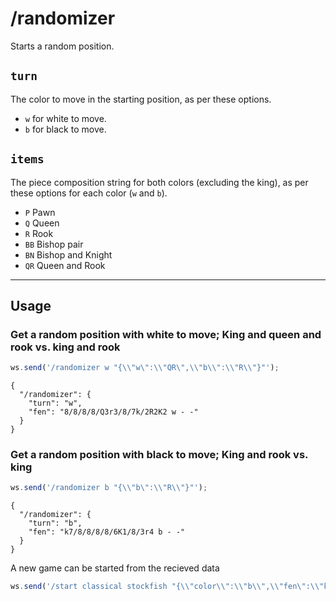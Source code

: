 # /randomizer

Starts a random position.

## `turn`

The color to move in the starting position, as per these options.

- `w` for white to move.
- `b` for black to move.

## `items`

The piece composition string for both colors (excluding the king), as per these options for each color (`w` and `b`).

- `P` Pawn
- `Q` Queen
- `R` Rook
- `BB` Bishop pair
- `BN` Bishop and Knight
- `QR` Queen and Rook

---

## Usage

### Get a random position with white to move; King and queen and rook vs. king and rook

```js
ws.send('/randomizer w "{\\"w\":\\"QR\",\\"b\\":\\"R\\"}"');
```

```text
{
  "/randomizer": {
    "turn": "w",
    "fen": "8/8/8/8/Q3r3/8/7k/2R2K2 w - -"
  }
}
```

### Get a random position with black to move; King and rook vs. king

```js
ws.send('/randomizer b "{\\"b\":\\"R\\"}"');
```

```text
{
  "/randomizer": {
    "turn": "b",
    "fen": "k7/8/8/8/8/6K1/8/3r4 b - -"
  }
}
```

A new game can be started from the recieved data

```js
ws.send('/start classical stockfish "{\\"color\\":\\"b\\",\\"fen\":\\"k7/8/8/8/8/6K1/8/3r4 b - -\\"}"');
```
